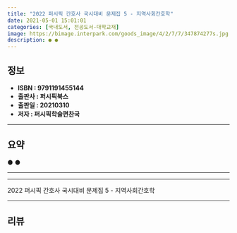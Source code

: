 ```yaml
---
title: "2022 퍼시픽 간호사 국시대비 문제집 5 - 지역사회간호학"
date: 2021-05-01 15:01:01
categories: [국내도서, 전공도서-대학교재]
image: https://bimage.interpark.com/goods_image/4/2/7/7/347874277s.jpg
description: ● ●
---
```


## **정보**

- **ISBN : 9791191455144**
- **출판사 : 퍼시픽북스**
- **출판일 : 20210310**
- **저자 : 퍼시픽학술편찬국**

------



## **요약**

●  ●  

------



------


2022 퍼시픽 간호사 국시대비 문제집 5 - 지역사회간호학 

------


## **리뷰** 

